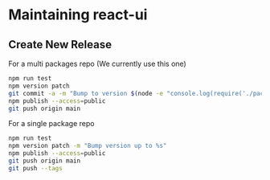 # Maintaining react-ui

## Create New Release

For a multi packages repo (We currently use this one)
```bash
npm run test
npm version patch
git commit -a -m "Bump to version $(node -e "console.log(require('./package.json').version)")"
npm publish --access=public
git push origin main
```


For a single package repo
```bash
npm run test
npm version patch -m "Bump version up to %s"
npm publish --access=public
git push origin main
git push --tags
```


